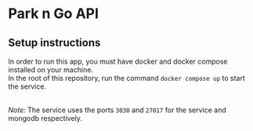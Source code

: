 # Park n Go API

## Setup instructions

In order to run this app, you must have docker and docker compose installed on your machine.<br>
In the root of this repository, run the command `docker compose up` to start the service. <br><br>

*Note:* The service uses the ports `3030` and `27017` for the service and mongodb respectively.

